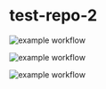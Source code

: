 # test-repo-2

![example workflow](https://github.com/esrabayramova/test-repo-2/actions/workflows/gradle.yml/badge.svg)


![example workflow](https://github.com/esrabayramova/test-repo-2/actions/workflows/blank.yml/badge.svg)


![example workflow](https://github.com/esrabayramova/test-repo-2/actions/workflows/gradle2.yml/badge.svg)
